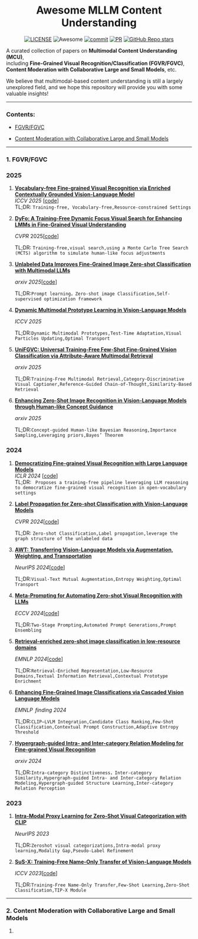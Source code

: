 <h1 align="center"> Awesome MLLM Content Understanding</h1>

<div align="center">

[![LICENSE](https://img.shields.io/github/license/yangjx29/awesome-MLLM-Content-Understanding)](https://github.com/yangjx29/awesome-MLLM-Content-Understanding/blob/master/LICENSE)
![Awesome](https://cdn.rawgit.com/sindresorhus/awesome/d7305f38d29fed78fa85652e3a63e154dd8e8829/media/badge.svg)
[![commit](https://img.shields.io/github/last-commit/yangjx29/awesome-MLLM-Content-Understanding?color=blue)](https://github.com/yangjx29/awesome-MLLM-Content-Understanding/commits/master)
[![PR](https://img.shields.io/badge/PRs-Welcome-red)](https://github.com/yangjx29/awesome-MLLM-Content-Understanding/pulls)
[![GitHub Repo stars](https://img.shields.io/github/stars/yangjx29/awesome-MLLM-Content-Understanding)](https://github.com/yangjx29/awesome-MLLM-Content-Understanding)

</div>

A curated collection of papers on **Multimodal Content Understanding (MCU)**,  
including **Fine-Grained Visual Recognition/Classification (FGVR/FGVC)**,  
**Content Moderation with Collaborative Large and Small Models**, etc.  

We believe that multimodal-based content understanding is still a largely unexplored field,  and we hope this repository will provide you with some valuable insights!  

---

<!-- ### 2024
1. **[paper](url)**  
   *Meeting Name If Any* [[code]()]  
   TL;DR: `` -->

### Contents:

- [FGVR/FGVC](#1-fgvrfgvc)

- [Content Moderation with Collaborative Large and Small Models](#2-content-moderation-with-collaborative-large-and-small-models)

---

### 1. FGVR/FGVC

### 2025 
1. **[Vocabulary-free Fine-grained Visual Recognition via Enriched Contextually Grounded Vision-Language Model](https://www.arxiv.org/abs/2507.23070)**  
   *ICCV 2025* [[code](https://github.com/demidovd98/e-finer)]  
   TL;DR: `Training-free, Vocabulary-free,Resource-constrained Settings`

1. <u>[**DyFo: A Training-Free Dynamic Focus Visual Search for Enhancing LMMs in Fine-Grained Visual Understanding**](https://arxiv.org/abs/2504.14920)</u>

   *CVPR* 2025[[<u>code</u>](https://github.com/PKU-ICST-MIPL/DyFo_CVPR2025)]

   TL;DR: `Training-free,visual search,using a Monte Carlo Tree Search (MCTS) algorithm to simulate human-like focus adjustments`

1. **[Unlabeled Data Improves Fine-Grained Image Zero-shot Classification with Multimodal LLMs](https://arxiv.org/abs/2506.03195)**

   *arxiv 2025*[[code](https://github.com/yq-hong/AutoSEP)]

   TL;DR:`Prompt learning，Zero-shot image Classification,Self-supervised optimization framework`

1. **[Dynamic Multimodal Prototype Learning in Vision-Language Models](https://arxiv.org/abs/2507.03657)**

   *ICCV 2025*

   TL;DR:`Dynamic Multimodal Prototypes,Test-Time Adaptation,Visual Particles Updating,Optimal Transport`

1. **[UniFGVC: Universal Training-Free Few-Shot Fine-Grained Vision Classification via Attribute-Aware Multimodal Retrieval](https://arxiv.org/abs/2508.04136)**

   *arxiv 2025*

   TL;DR:`Training-Free Multimodal Retrieval,Category-Discriminative Visual Captioner,Reference-Guided Chain-of-Thought,Similarity-Based Retrieval`

1. [**Enhancing Zero-Shot Image Recognition in Vision-Language  Models through Human-like Concept Guidance**](https://arxiv.org/abs/2503.15886)

   *arxiv 2025*

   TL;DR:`Concept-guided Human-like Bayesian Reasoning,Importance Sampling,Leveraging priors,Bayes’ Theorem`

### 2024

1. **[Democratizing Fine-grained Visual Recognition with Large Language Models](https://arxiv.org/abs/2401.13837)**  
   *ICLR 2024* [[code](https://github.com/OatmealLiu/FineR)]  
   TL;DR: ` Proposes a training-free pipeline leveraging LLM reasoning to democratize fine-grained visual recognition in open-vocabulary settings`

2. **[Label Propagation for Zero-shot Classification with Vision-Language Models](https://arxiv.org/abs/2404.04072)**

   *CVPR 2024*[[code](https://github.com/vladan-stojnic/ZLaP)]

   TL;DR: `Zero-shot Classification,Label propagation,leverage the graph structure of the unlabeled data`

3. [**AWT: Transferring Vision-Language Models via Augmentation, Weighting, and Transportation**](https://arxiv.org/abs/2407.04603)

   *NeurIPS 2024*[[code](https://github.com/MCG-NJU/AWT)]

   TL;DR:`Visual-Text Mutual Augmentation,Entropy Weighting,Optimal Transport`

4. [**Meta-Prompting for Automating Zero-shot Visual Recognition with LLMs**](https://arxiv.org/abs/2403.11755)

   *ECCV 2024*[[code](https://github.com/jmiemirza/Meta-Prompting)]

   TL;DR:`Two-Stage Prompting,Automated Prompt Generations,Prompt Ensembling`

5. **[Retrieval-enriched zero-shot image classification in low-resource domains](https://arxiv.org/abs/2411.00988)**

   *EMNLP 2024*[[code](https://github.com/Fodark/CoRE)]

   TL;DR:`Retrieval-Enriched Representation,Low-Resource Domains,Textual Information Retrieval,Contextual Prototype Enrichment`

6. [**Enhancing Fine-Grained Image Classifications via Cascaded Vision Language Models**](https://arxiv.org/abs/2405.11301)

   *EMNLP  finding 2024*

   TL;DR:`CLIP–LVLM Integration,Candidate Class Ranking,Few-Shot Classification,Contextual Prompt Construction,Adaptive Entropy Threshold`

7. [**Hypergraph-guided Intra- and Inter-category Relation Modeling for Fine-grained Visual Recognition**](https://dl.acm.org/doi/abs/10.1145/3664647.3680589)

   *arxiv 2024*

   TL;DR:`Intra-category Distinctiveness，Inter-category Similarity,Hypergraph-guided Intra- and Inter-category Relation Modeling,Hypergraph-guided Structure Learning,Inter-category Relation Perception`

### 2023

1. **[Intra-Modal Proxy Learning for Zero-Shot Visual Categorization with CLIP](https://arxiv.org/abs/2310.19752)**

   *NeurIPS 2023*

   TL;DR:`Zeroshot visual categorizations,Intra-modal proxy learning,Modality Gap,Pseudo-Label Refinement`
   
1. **[SuS-X: Training-Free Name-Only Transfer of Vision-Language Models](https://arxiv.org/abs/2211.16198)**

   *ICCV 2023*[[code](https://github.com/vishaal27/SuS-X)]

   TL;DR:`Training-Free Name-Only Transfer,Few-Shot Learning,Zero-Shot Classification,TIP-X Module`


---


### 2. Content Moderation with Collaborative Large and Small Models
1. 